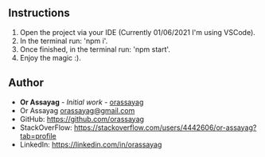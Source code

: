 ## Instructions

1. Open the project via your IDE (Currently 01/06/2021 I'm using VSCode).
2. In the terminal run: 'npm i'.
3. Once finished, in the terminal run: 'npm start'.
4. Enjoy the magic :).

## Author

* **Or Assayag** - *Initial work* - [orassayag](https://github.com/orassayag)
* Or Assayag <orassayag@gmail.com>
* GitHub: https://github.com/orassayag
* StackOverFlow: https://stackoverflow.com/users/4442606/or-assayag?tab=profile
* LinkedIn: https://linkedin.com/in/orassayag